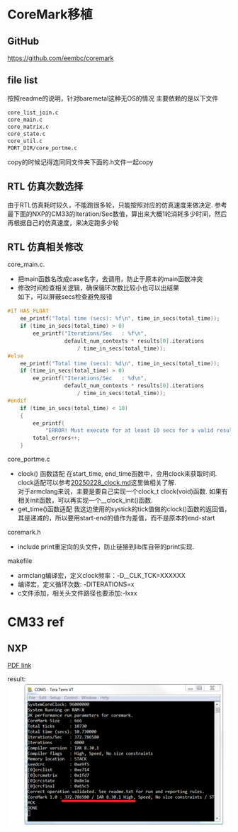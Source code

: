 # CoreMark移植
## GitHub
https://github.com/eembc/coremark  
## file list
按照readme的说明，针对baremetal这种无OS的情况
主要依赖的是以下文件
```
core_list_join.c
core_main.c
core_matrix.c
core_state.c
core_util.c
PORT_DIR/core_portme.c
```
copy的时候记得连同同文件夹下面的.h文件一起copy  

## RTL 仿真次数选择
由于RTL仿真耗时较久，不能跑很多轮，只能按照对应的仿真速度来做决定.
参考最下面的NXP的CM33的Iteration/Sec数值，算出来大概1轮消耗多少时间，然后再根据自己的仿真速度，来决定跑多少轮
## RTL 仿真相关修改
core_main.c.  
- 把main函数名改成case名字，去调用，防止于原本的main函数冲突
- 修改时间检查相关逻辑，确保循环次数比较小也可以出结果  
  如下，可以屏蔽secs检查避免报错
```C
#if HAS_FLOAT
    ee_printf("Total time (secs): %f\n", time_in_secs(total_time));
    if (time_in_secs(total_time) > 0)
        ee_printf("Iterations/Sec   : %f\n",
                  default_num_contexts * results[0].iterations
                      / time_in_secs(total_time));
#else
    ee_printf("Total time (secs): %d\n", time_in_secs(total_time));
    if (time_in_secs(total_time) > 0)
        ee_printf("Iterations/Sec   : %d\n",
                  default_num_contexts * results[0].iterations
                      / time_in_secs(total_time));
#endif
    if (time_in_secs(total_time) < 10)
    {
        ee_printf(
            "ERROR! Must execute for at least 10 secs for a valid result!\n");
        total_errors++;
    }
```

core_portme.c
- clock() 函数适配
  在start_time, end_time函数中，会用clock来获取时间.
  clock适配可以参考[20250228_clock.md](./20250228%20clock.md)这里做相关了解.  
  对于armclang来说，主要是要自己实现一个clock_t clock(void)函数. 如果有相关init函数，可以再实现一个__clock_init()函数.
- get_time()函数适配
  我这边使用的systick的tick值做的clock()函数的返回值，其是递减的，所以要用start-end的值作为差值，而不是原本的end-start

coremark.h
- include print重定向的头文件，防止链接到lib库自带的print实现. 
 
makefile
- armclang编译宏，定义clock频率：-D__CLK_TCK=XXXXXX
- 编译宏，定义循环次数: -DITERATIONS=x
- c文件添加，相关头文件路径也要添加:-Ixxx


# CM33 ref
## NXP

[PDF link](https://www.nxp.com/docs/zh/application-note/AN12284.pdf)

result:
![coremark nxp cm33](./picture_ref/coremark_nxp_cm33.png)